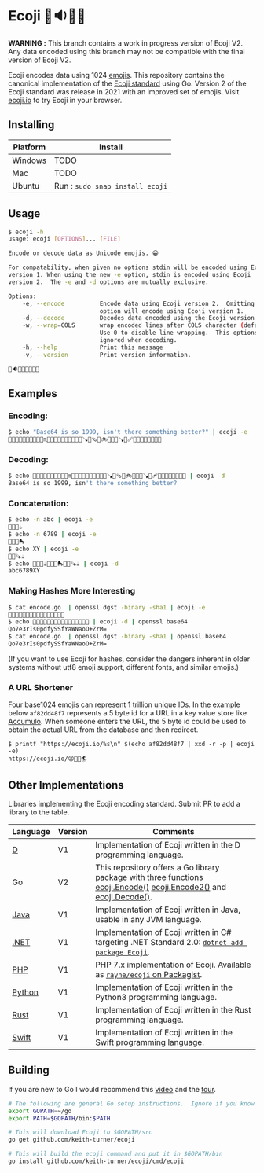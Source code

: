 # Ecoji 🏣🔉🦐🩻

**WARNING :** This branch contains a work in progress version of Ecoji V2. Any data encoded using this branch may not be compatible with the final version of Ecoji V2.

Ecoji encodes data using 1024 [emojis][emoji]. This repository contains the canonical implementation of the [Ecoji standard](docs/encoding.md) using Go. Version 2 of the Ecoji standard was release in 2021 with an improved set of emojis.  Visit [ecoji.io](https://ecoji.io) to try Ecoji in your browser.
## Installing

| Platform | Install |
| -------- | ------- |
| Windows | TODO |
| Mac | TODO |
| Ubuntu | Run : `sudo snap install ecoji` |

## Usage

```bash
$ ecoji -h
usage: ecoji [OPTIONS]... [FILE]

Encode or decode data as Unicode emojis. 😁

For compatability, when given no options stdin will be encoded using Ecoji 
version 1. When using the new -e option, stdin is encoded using Ecoji 
version 2.  The -e and -d options are mutually exclusive.

Options:
    -e, --encode          Encode data using Ecoji version 2.  Omitting this
                          option will encode using Ecoji version 1.
    -d, --decode          Decodes data encoded using the Ecoji version 1 or 2 standard.
    -w, --wrap=COLS       wrap encoded lines after COLS character (default 76).
                          Use 0 to disable line wrapping.  This options is
                          ignored when decoding.
    -h, --help            Print this message
    -v, --version         Print version information.

🏣🔉🦐🩻🍈🚞🤹🥷
```

## Examples

### Encoding:

```bash
$ echo "Base64 is so 1999, isn't there something better?" | ecoji -e
🧏📩🧈🐇🧅📘🔯🚜💞😽♏🐊🎱🥁🚄🌱💞😭💮✊💢🪠🐭🩴🍉🚲🦑🐶💢🪠🔮🩹🍉📸🐮🌼👦🚟🥴📑
```

### Decoding:

```bash
$ echo 🧏📩🧈🐇🧅📘🔯🚜💞😽♏🐊🎱🥁🚄🌱💞😭💮✊💢🪠🐭🩴🍉🚲🦑🐶💢🪠🔮🩹🍉📸🐮🌼👦🚟🥴📑 | ecoji -d
Base64 is so 1999, isn't there something better?
```

### Concatenation:

```bash
$ echo -n abc | ecoji -e
👖📸🎈☕
$ echo -n 6789 | ecoji -e
🎥🤠📠🛼
$ echo XY | ecoji -e
🐲👡🪚☕
$ echo 👖📸🎈☕🎥🤠📠🛼🐲👡🪚☕ | ecoji -d
abc6789XY
```

### Making Hashes More Interesting

```bash
$ cat encode.go  | openssl dgst -binary -sha1 | ecoji -e
🧘🎺🥧🗽🍻🏺💨🥿🍚📇🌱👞👻🌁🥉🗾
$ echo 🧘🎺🥧🗽🍻🏺💨🥿🍚📇🌱👞👻🌁🥉🗾 | ecoji -d | openssl base64
Qo7e3rIs0pdfySSfYaWNaoO+ZrM=
$ cat encode.go  | openssl dgst -binary -sha1 | openssl base64
Qo7e3rIs0pdfySSfYaWNaoO+ZrM=
```

(If you want to use Ecoji for hashes, consider the dangers inherent in older systems without utf8 emoji support, different fonts, and similar emojis.)

### A URL Shortener

Four base1024 emojis can represent 1 trillion unique IDs.  In the example below `af82dd48f7` represents a 5 byte id for a URL in a key value store like [Accumulo](https://accumulo.apache.org).  When someone enters the URL, the 5 byte id could be used to obtain the actual URL from the database and then redirect.

```
$ printf "https://ecoji.io/%s\n" $(echo af82dd48f7 | xxd -r -p | ecoji -e)
https://ecoji.io/😉🤌🫢🏄
```

## Other Implementations

Libraries implementing the Ecoji encoding standard. Submit PR to add a library to the table.

| Language | Version | Comments |
|----------| ------- | -------- |
| [D](https://github.com/ohdatboi/ecoji-d) | V1 | Implementation of Ecoji written in the D programming language. |
| Go | V2 | This repository offers a Go library package with three functions [ecoji.Encode()](encode.go) [ecoji.Encode2()](encode.go) and [ecoji.Decode()](decode.go). |
| [Java](https://github.com/netvl/ecoji-java) | V1 | Implementation of Ecoji written in Java, usable in any JVM language. |
| [.NET](https://github.com/abock/dotnet-ecoji) | V1 | Implementation of Ecoji written in C# targeting .NET Standard 2.0: [`dotnet add package Ecoji`](https://www.nuget.org/packages/Ecoji). |
| [PHP](https://github.com/Rayne/ecoji-php) | V1 | PHP 7.x implementation of Ecoji. Available as [`rayne/ecoji` on Packagist](https://packagist.org/packages/rayne/ecoji). |
| [Python](https://github.com/mecforlove/ecoji-py) | V1 | Implementation of Ecoji written in the Python3 programming language. |
| [Rust](https://github.com/netvl/ecoji.rs) | V1 | Implementation of Ecoji written in the Rust programming language. |
| [Swift](https://github.com/Robindiddams/ecoji-swift) | V1 | Implementation of Ecoji written in the Swift programming language. |


## Building

If you are new to Go I would recommend this [video] and the [tour].

```bash
# The following are general Go setup instructions.  Ignore if you know Go, I am new to it.
export GOPATH=~/go
export PATH=$GOPATH/bin:$PATH

# This will download Ecoji to $GOPATH/src
go get github.com/keith-turner/ecoji

# This will build the ecoji command and put it in $GOPATH/bin
go install github.com/keith-turner/ecoji/cmd/ecoji
```

[emoji]: https://unicode.org/emoji/
[video]: https://www.youtube.com/watch?v=XCsL89YtqCs
[tour]: https://tour.golang.org/welcome/1
